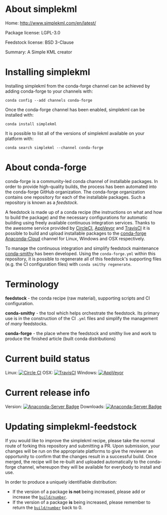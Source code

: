 About simplekml
===============

Home: http://www.simplekml.com/en/latest/

Package license: LGPL-3.0

Feedstock license: BSD 3-Clause

Summary: A Simple KML creator



Installing simplekml
====================

Installing simplekml from the conda-forge channel can be achieved by adding conda-forge to your channels with:

```
conda config --add channels conda-forge
```

Once the conda-forge channel has been enabled, simplekml can be installed with:

```
conda install simplekml
```

It is possible to list all of the versions of simplekml available on your platform with:

```
conda search simplekml --channel conda-forge
```


About conda-forge
=================

conda-forge is a community-led conda channel of installable packages.
In order to provide high-quality builds, the process has been automated into the
conda-forge GitHub organization. The conda-forge organization contains one repository 
for each of the installable packages. Such a repository is known as a *feedstock*.

A feedstock is made up of a conda recipe (the instructions on what and how to build
the package) and the necessary configurations for automatic building using freely
available continuous integration services. Thanks to the awesome service provided by
[CircleCI](https://circleci.com/), [AppVeyor](http://www.appveyor.com/)
and [TravisCI](https://travis-ci.org/) it is possible to build and upload installable
packages to the [conda-forge](https://anaconda.org/conda-forge)
[Anaconda-Cloud](http://docs.anaconda.org/) channel for Linux, Windows and OSX respectively.

To manage the continuous integration and simplify feedstock maintenance
[conda-smithy](http://github.com/conda-forge/conda-smithy) has been developed.
Using the ``conda-forge.yml`` within this repository, it is possible to regenerate all of
this feedstock's supporting files (e.g. the CI configuration files) with ``conda smithy regenerate``.


Terminology
===========

**feedstock** - the conda recipe (raw material), supporting scripts and CI configuration.

**conda-smithy** - the tool which helps orchestrate the feedstock.
                   Its primary use is in the construction of the CI ``.yml`` files
                   and simplify the management of *many* feedstocks.

**conda-forge** - the place where the feedstock and smithy live and work to
                  produce the finished article (built conda distributions)

Current build status
====================

Linux: [![Circle CI](https://circleci.com/gh/conda-forge/simplekml-feedstock.svg?style=svg)](https://circleci.com/gh/conda-forge/simplekml-feedstock)
OSX: [![TravisCI](https://travis-ci.org/conda-forge/simplekml-feedstock.svg?branch=master)](https://travis-ci.org/conda-forge/simplekml-feedstock) 
Windows: [![AppVeyor](https://ci.appveyor.com/api/projects/status/github/conda-forge/simplekml-feedstock?svg=True)](https://ci.appveyor.com/project/conda-forge/simplekml-feedstock/branch/master)

Current release info
====================
Version: [![Anaconda-Server Badge](https://anaconda.org/conda-forge/simplekml/badges/version.svg)](https://anaconda.org/conda-forge/simplekml)
Downloads: [![Anaconda-Server Badge](https://anaconda.org/conda-forge/simplekml/badges/downloads.svg)](https://anaconda.org/conda-forge/simplekml)


Updating simplekml-feedstock
============================

If you would like to improve the simplekml recipe, please take the normal
route of forking this repository and submitting a PR. Upon submission, your changes will
be run on the appropriate platforms to give the reviewer an opportunity to confirm that the
changes result in a successful build. Once merged, the recipe will be re-built and uploaded
automatically to the conda-forge channel, whereupon they will be available for everybody to
install and use.

In order to produce a uniquely identifiable distribution:
 * If the version of a package **is not** being increased, please add or increase
   the [``build/number``](http://conda.pydata.org/docs/building/meta-yaml.html#build-number-and-string). 
 * If the version of a package **is** being increased, please remember to return
   the [``build/number``](http://conda.pydata.org/docs/building/meta-yaml.html#build-number-and-string)
   back to 0.
